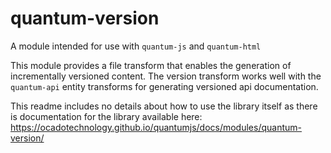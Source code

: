 # quantum-version

A module intended for use with `quantum-js` and `quantum-html`

This module provides a file transform that enables the generation of
incrementally versioned content. The version transform works well with the
`quantum-api` entity transforms for generating versioned api documentation.

This readme includes no details about how to use the library itself as there is
documentation for the library available here:
https://ocadotechnology.github.io/quantumjs/docs/modules/quantum-version/
